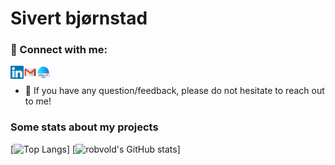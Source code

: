 <h1>Sivert bjørnstad</h1>

<!--
<h2 align="center">
I'm a Full-Stack Web Developer 💻, Photographer 📸, and Designer 🎨!
</h2> 
-->

### 🤝 Connect with me:

<a href="https://www.linkedin.com/in/sivert-bj%C3%B8rnstad/"><img align="left" src="https://raw.githubusercontent.com/bjornsiv/bjornsiv/main/images/linkedin.svg" alt="Sivert Bjørnstad | LinkedIn" width="21px"/></a>
<a href="mailto:sivertbjorn@gmail.com"><img align="left" src="https://raw.githubusercontent.com/bjornsiv/bjornsiv/main/images/gmail.png" alt="Sivert Bjørnstad | Gmail" width="21px"/></a>
<a href="https://www.sivert.me"><img align="left" src="https://raw.githubusercontent.com/bjornsiv/bjornsiv/main/images/web-link.png" alt="Sivert Bjørnstad | Web Page" width="21px"/></a>
</br>
- 💬 If you have any question/feedback, please do not hesitate to reach out to me!

### Some stats about my projects
[![Top Langs](https://github-readme-stats.vercel.app/api/top-langs/?username=bjornsiv&theme=nord&hide=makefile,cmake)]
[![robvold's GitHub stats](https://github-readme-stats.vercel.app/api?username=bjornsiv&hide=issues&count_private=true&theme=nord)]

<!--
**bjornsiv/bjornsiv** is a ✨ _special_ ✨ repository because its `README.md` (this file) appears on your GitHub profile.

Here are some ideas to get you started:

- 🔭 I’m currently working on ...
- 🌱 I’m currently learning ...
- 👯 I’m looking to collaborate on ...
- 🤔 I’m looking for help with ...
- 💬 Ask me about ...
- 📫 How to reach me: ...
- 😄 Pronouns: ...
- ⚡ Fun fact: ...
-->
